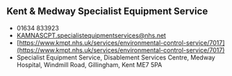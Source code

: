 
## Kent & Medway Specialist Equipment Service

- <i class="fa fa-phone"></i> 01634 833923
- <i class="fa fa-envelope"></i> <a href="mailto:KAMNASCPT.specialistequipmentservices@nhs.net">KAMNASCPT.specialistequipmentservices@nhs.net</a>
- <i class="fa fa-home"></i> [https://www.kmpt.nhs.uk/services/environmental-control-service/7017](https://www.kmpt.nhs.uk/services/environmental-control-service/7017)
- <i class="fa fa-building"></i> Specialist Equipment Service, Disablement Services Centre, Medway Hospital, Windmill Road, Gillingham, Kent ME7 5PA

